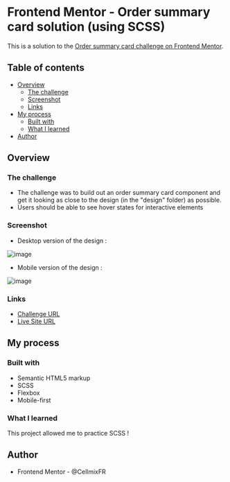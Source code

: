 # Frontend Mentor - Order summary card solution (using SCSS)

This is a solution to the [Order summary card challenge on Frontend Mentor](https://www.frontendmentor.io/challenges/order-summary-component-QlPmajDUj). 

## Table of contents

- [Overview](#overview)
  - [The challenge](#the-challenge)
  - [Screenshot](#screenshot)
  - [Links](#links)
- [My process](#my-process)
  - [Built with](#built-with)
  - [What I learned](#what-i-learned)
- [Author](#author)

## Overview

### The challenge

- The challenge was to build out an order summary card component and get it looking as close to the design (in the "design" folder) as possible.
- Users should be able to see hover states for interactive elements


### Screenshot

- Desktop version of the design :

![image](https://user-images.githubusercontent.com/85306153/132091434-9b269d4b-adff-4a8f-9cbe-445f7d8fc480.png)

- Mobile version of the design :

![image](https://user-images.githubusercontent.com/85306153/132091398-8200e45a-367c-44bf-91cb-4fcafc1221e9.png)

### Links

- <a href="https://www.frontendmentor.io/challenges/order-summary-component-QlPmajDUj">Challenge URL</a>
- <a href="https://cellmixfr.github.io/Order-summary-component/">Live Site URL</a>

## My process

### Built with

- Semantic HTML5 markup
- SCSS
- Flexbox
- Mobile-first


### What I learned

This project allowed me to practice SCSS !

## Author

- Frontend Mentor - @CellmixFR
